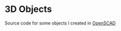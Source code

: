 3D Objects
==========

Source code for some objects I created in [OpenSCAD](http://www.openscad.org/)


